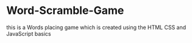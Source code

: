 # Word-Scramble-Game
this is a Words placing game 
which is created using the HTML CSS and JavaScript basics
